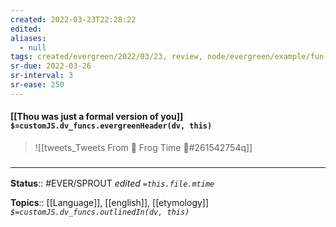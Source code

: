 ```yaml
---
created: 2022-03-23T22:28:22 
edited: 
aliases:
  - null
tags: created/evergreen/2022/03/23, review, node/evergreen/example/fun
sr-due: 2022-03-26
sr-interval: 3
sr-ease: 250
---
```


#### [[Thou was just a formal version of you]] `$=customJS.dv_funcs.evergreenHeader(dv, this)`

> ![[tweets_Tweets From 🐸 Frog Time 🐸#261542754q]]

### <hr class="footnote"/>

**Status**:: #EVER/SPROUT
*edited `=this.file.mtime`*

**Topics**:: [[Language]], [[english]], [[etymology]]
*`$=customJS.dv_funcs.outlinedIn(dv, this)`*
